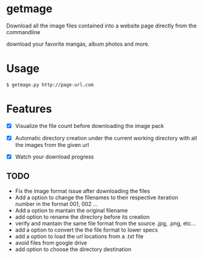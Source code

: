 # getmage
Download all the image files contained into a website page directly from the commandline

download your favorite mangás, album photos and more.

# Usage
`$ getmage.py http://page-url.com` 


# Features
- [x] Visualize the file count before downloading the image pack
- [x] Automatic directory creation under the current working directory with all the images from the given url 
- [x] Watch your download progress  


## TODO
- Fix the image format issue after downloading the files
- Add a option to change the filenames to their respective iteration number in the format 001, 002 ...
- Add a option to mantain the original filename
- add option to rename the directory before its creation
- verify and mantain the same file format from the source .jpg, .png, etc...
- add a option to convert the the file format to lower specs
- add a option to load the url locations from a .txt file
- avoid files from google drive
- add option to choose the directory destination
